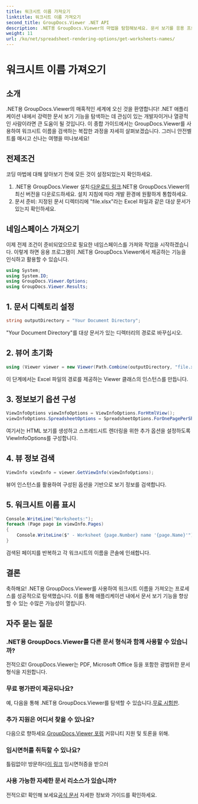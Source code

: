 ```yaml
---
title: 워크시트 이름 가져오기
linktitle: 워크시트 이름 가져오기
second_title: GroupDocs.Viewer .NET API
description: .NET용 GroupDocs.Viewer의 마법을 탐험해보세요. 문서 보기를 응용 프로그램에 원활하게 통합할 수 있습니다. 지금 무료 평가판을 사용해 보세요!
weight: 11
url: /ko/net/spreadsheet-rendering-options/get-worksheets-names/
---
```


# 워크시트 이름 가져오기

## 소개
.NET용 GroupDocs.Viewer의 매혹적인 세계에 오신 것을 환영합니다! .NET 애플리케이션 내에서 강력한 문서 보기 기능을 탐색하는 데 관심이 있는 개발자이거나 열광적인 사람이라면 큰 도움이 될 것입니다. 이 종합 가이드에서는 GroupDocs.Viewer를 사용하여 워크시트 이름을 검색하는 복잡한 과정을 자세히 살펴보겠습니다. 그러니 안전벨트를 매시고 신나는 여행을 떠나보세요!
## 전제조건
코딩 마법에 대해 알아보기 전에 모든 것이 설정되었는지 확인하세요.
1.  .NET용 GroupDocs.Viewer 설치:[다운로드 링크](https://releases.groupdocs.com/viewer/net/).NET용 GroupDocs.Viewer의 최신 버전을 다운로드하세요. 설치 지침에 따라 개발 환경에 원활하게 통합하세요.
2. 문서 준비: 지정된 문서 디렉터리에 "file.xlsx"라는 Excel 파일과 같은 대상 문서가 있는지 확인하세요.
## 네임스페이스 가져오기
이제 전제 조건이 준비되었으므로 필요한 네임스페이스를 가져와 작업을 시작하겠습니다. 이렇게 하면 응용 프로그램이 .NET용 GroupDocs.Viewer에서 제공하는 기능을 인식하고 활용할 수 있습니다.
```csharp
using System;
using System.IO;
using GroupDocs.Viewer.Options;
using GroupDocs.Viewer.Results;
```
## 1. 문서 디렉토리 설정
```csharp
string outputDirectory = "Your Document Directory";
```
"Your Document Directory"를 대상 문서가 있는 디렉터리의 경로로 바꾸십시오.
## 2. 뷰어 초기화
```csharp
using (Viewer viewer = new Viewer(Path.Combine(outputDirectory, "file.xlsx")))
```
이 단계에서는 Excel 파일의 경로를 제공하는 Viewer 클래스의 인스턴스를 만듭니다.
## 3. 정보보기 옵션 구성
```csharp
ViewInfoOptions viewInfoOptions = ViewInfoOptions.ForHtmlView();
viewInfoOptions.SpreadsheetOptions = SpreadsheetOptions.ForOnePagePerSheet();
```
여기서는 HTML 보기를 생성하고 스프레드시트 렌더링을 위한 추가 옵션을 설정하도록 ViewInfoOptions를 구성합니다.
## 4. 뷰 정보 검색
```csharp
ViewInfo viewInfo = viewer.GetViewInfo(viewInfoOptions);
```
뷰어 인스턴스를 활용하여 구성된 옵션을 기반으로 보기 정보를 검색합니다.
## 5. 워크시트 이름 표시
```csharp
Console.WriteLine("Worksheets:");
foreach (Page page in viewInfo.Pages)
{
    Console.WriteLine($" - Worksheet {page.Number} name '{page.Name}'");
}
```
검색된 페이지를 반복하고 각 워크시트의 이름을 콘솔에 인쇄합니다.
## 결론
축하해요! .NET용 GroupDocs.Viewer를 사용하여 워크시트 이름을 가져오는 프로세스를 성공적으로 탐색했습니다. 이를 통해 애플리케이션 내에서 문서 보기 기능을 향상할 수 있는 수많은 가능성이 열립니다.
## 자주 묻는 질문
### .NET용 GroupDocs.Viewer를 다른 문서 형식과 함께 사용할 수 있습니까?
전적으로! GroupDocs.Viewer는 PDF, Microsoft Office 등을 포함한 광범위한 문서 형식을 지원합니다.
### 무료 평가판이 제공되나요?
 예, 다음을 통해 .NET용 GroupDocs.Viewer를 탐색할 수 있습니다.[무료 시험판](https://releases.groupdocs.com/).
### 추가 지원은 어디서 찾을 수 있나요?
 다음으로 향하세요.[GroupDocs.Viewer 포럼](https://forum.groupdocs.com/c/viewer/9) 커뮤니티 지원 및 토론을 위해.
### 임시면허를 취득할 수 있나요?
 틀림없이! 방문하다[이 링크](https://purchase.groupdocs.com/temporary-license/) 임시면허증을 받으러
### 사용 가능한 자세한 문서 리소스가 있습니까?
 전적으로! 확인해 보세요[공식 문서](https://tutorials.groupdocs.com/viewer/net/) 자세한 정보와 가이드를 확인하세요.